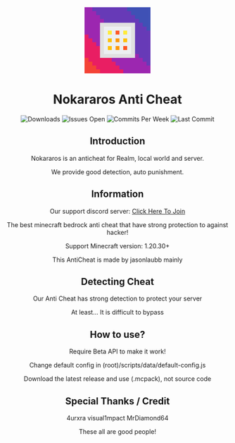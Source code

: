 <div align="center">
  <img src="./pack_icon.png" width="150" height="150">

  # Nokararos Anti Cheat
  
  <img src="https://img.shields.io/github/downloads/jasonlaubb/Nokararos-AntiCheat/total?style=for-the-badge" alt="Downloads"/>
  <img src="https://img.shields.io/github/issues/jasonlaubb/Nokararos-AntiCheat?label=ISSUES%20OPEN&style=for-the-badge" alt="Issues Open"/>
  <img src="https://img.shields.io/github/commit-activity/m/jasonlaubb/Nokararos-AntiCheat?style=for-the-badge" alt="Commits Per Week"/>
  <img src="https://img.shields.io/github/last-commit/jasonlaubb/Nokararos-AntiCheat?style=for-the-badge" alt="Last Commit"/>

  ## Introduction

Nokararos is an anticheat for Realm, local world and server.

We provide good detection, auto punishment.

  ## Information

Our support discord server: [Click Here To Join](https://discord.gg/CqZGXeRKPJ)

The best minecraft bedrock anti cheat that have strong protection to against hacker!

Support Minecraft version: 1.20.30+

This AntiCheat is made by jasonlaubb mainly

  ## Detecting Cheat

Our Anti Cheat has strong detection to protect your server

At least... It is difficult to bypass

  ## How to use?

Require Beta API to make it work!

Change default config in (root)/scripts/data/default-config.js

Download the latest release and use (.mcpack), not source code

  ## Special Thanks / Credit

4urxra visual1mpact MrDiamond64

These all are good people!

</div>
